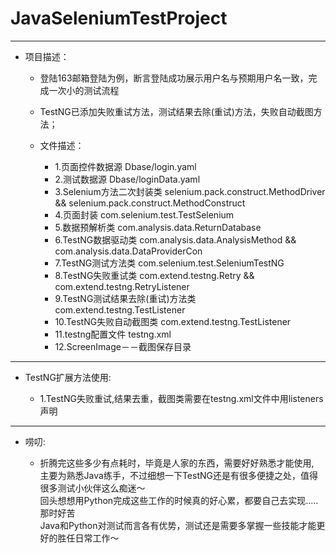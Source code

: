 # JavaSeleniumTestProject
----
* 项目描述：</br>
  * 登陆163邮箱登陆为例，断言登陆成功展示用户名与预期用户名一致，完成一次小的测试流程</br>

  * TestNG已添加失败重试方法，测试结果去除(重试)方法，失败自动截图方法；</br>

  * 文件描述：</br>

    * 1.页面控件数据源 Dbase/login.yaml</br>
    * 2.测试数据源 Dbase/loginData.yaml</br>
    * 3.Selenium方法二次封装类 selenium.pack.construct.MethodDriver && selenium.pack.construct.MethodConstruct</br>
    * 4.页面封装 com.selenium.test.TestSelenium</br>
    * 5.数据预解析类 com.analysis.data.ReturnDatabase</br>
    * 6.TestNG数据驱动类 com.analysis.data.AnalysisMethod && com.analysis.data.DataProviderCon</br>
    * 7.TestNG测试方法类 com.selenium.test.SeleniumTestNG</br>
    * 8.TestNG失败重试类 com.extend.testng.Retry && com.extend.testng.RetryListener</br>
    * 9.TestNG测试结果去除(重试)方法类 com.extend.testng.TestListener</br>
    * 10.TestNG失败自动截图类 com.extend.testng.TestListener</br>
    * 11.testng配置文件 testng.xml</br>
    * 12.ScreenImage－－截图保存目录</br>
----
* TestNG扩展方法使用:</br>

  * 1.TestNG失败重试,结果去重，截图类需要在testng.xml文件中用listeners声明</br>
----
* 唠叨:</br>

  * 折腾完这些多少有点耗时，毕竟是人家的东西，需要好好熟悉才能使用,</br>
  主要为熟悉Java练手，不过细想一下TestNG还是有很多便捷之处，值得很多测试小伙伴这么痴迷～</br>
  回头想想用Python完成这些工作的时候真的好心累，都要自己去实现.....那时好苦</br>
  Java和Python对测试而言各有优势，测试还是需要多掌握一些技能才能更好的胜任日常工作～</br>

